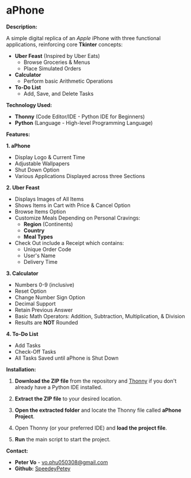 # aPhone

**Description:**

A simple digital replica of an *Apple* iPhone with three functional applications, reinforcing core **Tkinter** concepts: 
- **Uber Feast** (Inspired by Uber Eats)
  - Browse Groceries & Menus
  - Place Simulated Orders 
- **Calculator**
  - Perform basic Arithmetic Operations
- **To-Do List**
  - Add, Save, and Delete Tasks 

**Technology Used:** 
- **Thonny** (Code Editor/IDE - Python IDE for Beginners)
- **Python** (Language - High-level Programming Language)

**Features:**

**1. aPhone**
- Display Logo & Current Time
- Adjustable Wallpapers
- Shut Down Option
- Various Applications Displayed across three Sections
    
**2. Uber Feast**
- Displays Images of All Items
- Shows Items in Cart with Price & Cancel Option
- Browse Items Option
- Customize Meals Depending on Personal Cravings:
  - **Region** (Continents)
  - **Country**
  - **Meal Types**
- Check Out include a Receipt which contains:
  - Unique Order Code
  - User's Name
  - Delivery Time
    
**3. Calculator**
- Numbers 0-9 (inclusive)
- Reset Option
- Change Number Sign Option
- Decimal Support
- Retain Previous Answer
- Basic Math Operators: Addition, Subtraction, Multiplication, & Division
- Results are **NOT** Rounded
  
 **4. To-Do List**
- Add Tasks
- Check-Off Tasks
- All Tasks Saved until aPhone is Shut Down
  
**Installation:**
1. **Download the ZIP file** from the repository and [Thonny](https://thonny.org/) if you don't already have a Python IDE installed.

2. **Extract the ZIP file** to your desired location.

3. **Open the extracted folder** and locate the Thonny file called **aPhone Project**.

4. Open Thonny (or your preferred IDE) and **load the project file**.

5. **Run** the main script to start the project.

**Contact:** 
- **Peter Vo** - vo.phu050308@gmail.com
- **Github:** [SpeedeyPetey](https://github.com/SpeedeyPetey)
    
